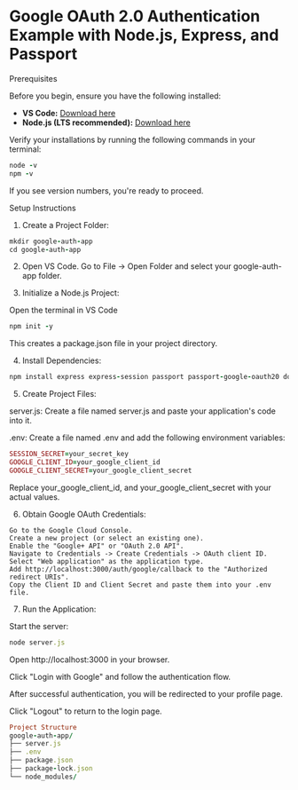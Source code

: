 # Google OAuth 2.0 Authentication Example with Node.js, Express, and Passport

 Prerequisites

Before you begin, ensure you have the following installed:

-   **VS Code:** [Download here](https://code.visualstudio.com/)
-   **Node.js (LTS recommended):** [Download here](https://nodejs.org/)

Verify your installations by running the following commands in your terminal:

````ruby
node -v
npm -v
````
If you see version numbers, you're ready to proceed.

Setup Instructions  

1. Create a Project Folder:

````ruby
mkdir google-auth-app
cd google-auth-app
````

2. Open VS Code.
Go to File -> Open Folder and select your google-auth-app folder.
 

3. Initialize a Node.js Project:

Open the terminal in VS Code

````ruby
npm init -y
````
This creates a package.json file in your project directory.

4. Install Dependencies:

````ruby
npm install express express-session passport passport-google-oauth20 dotenv
````

5. Create Project Files:

server.js: Create a file named server.js and paste your application's code into it.

.env: Create a file named .env and add the following environment variables:

````ruby
SESSION_SECRET=your_secret_key
GOOGLE_CLIENT_ID=your_google_client_id
GOOGLE_CLIENT_SECRET=your_google_client_secret
````
Replace your_google_client_id, and your_google_client_secret with your actual values.

6. Obtain Google OAuth Credentials:
```
Go to the Google Cloud Console.
Create a new project (or select an existing one).   
Enable the "Google+ API" or "OAuth 2.0 API".   
Navigate to Credentials -> Create Credentials -> OAuth client ID.
Select "Web application" as the application type.
Add http://localhost:3000/auth/google/callback to the "Authorized redirect URIs".
Copy the Client ID and Client Secret and paste them into your .env file.
```
7. Run the Application:

Start the server:
````ruby
node server.js
````
Open http://localhost:3000 in your browser.

Click "Login with Google" and follow the authentication flow.

After successful authentication, you will be redirected to your profile page.

Click "Logout" to return to the login page.
````ruby
Project Structure
google-auth-app/
├── server.js
├── .env
├── package.json
├── package-lock.json
└── node_modules/
````
